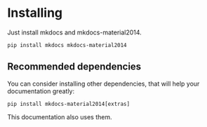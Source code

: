 # Installing

Just install mkdocs and mkdocs-material2014.

```shell
pip install mkdocs mkdocs-material2014
```

## Recommended dependencies

You can consider installing other dependencies, that will help your
documentation greatly:

```shell
pip install mkdocs-material2014[extras]
```

This documentation also uses them.
